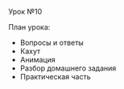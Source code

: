 Урок №10

План урока:

- Вопросы и ответы
- Кахут
- Анимация
- Разбор домашнего задания
- Практическая часть
